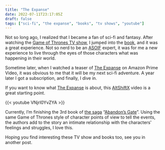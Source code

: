 ```yaml
---
title: "The Expanse"
date: 2022-07-11T23:17:05Z
draft: false
tags: ["sci-fi", "the expanse", "books", "tv shows", "youtube"]
---
```


Not so long ago, I realized that I became a fan of sci-fi and fantasy. After watching the
[Game of Thrones TV show][got], I jumped into the [book][asoif], and it was a great experience.
Not so nerd to be an [ASOIF][asoif] expert, it was for me a new experience to live through the
eyes of those characters what was happening in their world.

Sometime later, when I watched a teaser of [The Expanse][te] on Amazon Prime Video, it was obvious
to me that it will be my next sci-fi adventure. A year later I got a subscription, and finally, I
dive in.

If you want to know what [The Expanse][te] is about, this [AltShiftX][asx] video is a great
starting point.

{{< youtube VNjrI0YvZYA >}}

Currently, I’m finishing the 3rd book of [the saga][teb] “[Abandon’s Gate][ag]”. Using the same
Game of Thrones style of character points of view to tell the events, the authors add to the story
an intimate relationship with the characters' feelings and struggles, I love this.

Hoping you find interesting these TV show and books too, see you in another post.

[got]: https://www.imdb.com/title/tt0944947/
[asoif]: https://www.amazon.com/gp/product/B074C5QDDK
[te]: https://www.imdb.com/title/tt3230854/
[asx]: https://www.youtube.com/c/AltShiftX
[teb]: https://www.amazon.com/dp/B09DD17H3N
[ag]: https://www.amazon.com/gp/product/B009SQ018I